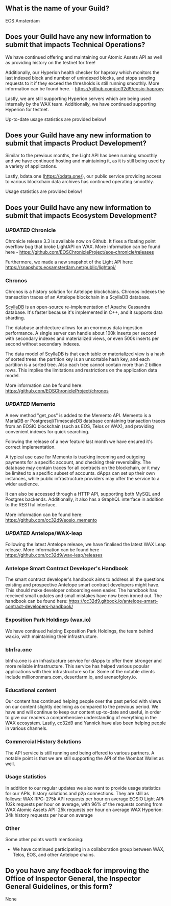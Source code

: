 ## What is the name of your Guild?

EOS Amsterdam

## Does your Guild have any new information to submit that impacts Technical Operations?
We have continued offering and maintaining our Atomic Assets API as well as providing history on the testnet for free!

Additionally, our Hyperion health checker for haproxy which monitors the last indexed block and number of unindexed blocks, and stops sending requests to it if they exceed the thresholds is still running smoothly. More information can be found here. - https://github.com/cc32d9/eosio-haproxy

Lastly, we are still supporting Hyperion servers which are being used internally by the WAX team. Additionally, we have continued supporting Hyperion for testnet.

Up-to-date usage statistics are provided below!

## Does your Guild have any new information to submit that impacts Product Development?
Similar to the previous months, the Light API has been running smoothly and we have continued hosting and maintaining it, as it is still being used by a variety of applications.

Lastly, bdata.one (https://bdata.one/), our public service providing access to various blockchain data archives has continued operating smoothly.

Usage statistics are provided below!

## Does your Guild have any new information to submit that impacts Ecosystem Development?

### *UPDATED* Chronicle
Chronicle release 3.3 is available now on Github. It fixes a floating point overflow bug that broke LightAPI on WAX. More information can be found here - https://github.com/EOSChronicleProject/eos-chronicle/releases

Furthermore, we made a new snapshot of the Light API here: https://snapshots.eosamsterdam.net/public/lightapi/

### Chronos
Chronos is a history solution for Antelope blockchains. Chronos indexes the transaction traces of an Antelope blockchain in a ScyllaDB database.

[ScyllaDB](https://www.scylladb.com/) is an open-source re-implementation of Apache Cassandra database. It's faster because it's implemented in C++, and it supports data sharding.

The database architecture allows for an enormous data ingestion performance. A single server can handle about 100k inserts per second with secondary indexes and materialized views, or even 500k inserts per second without secondary indexes.

The data model of ScyllaDB is that each table or materialized view is a hash of sorted trees: the partition key is an unsortable hash key, and each partition is a sorted tree. Also each tree cannot contain more than 2 billion rows. This implies the limitations and restrictions on the application data model.

More information can be found here: https://github.com/EOSChronicleProject/chronos

### *UPDATED* Memento
A new method "get_pos" is added to the Memento API. Memento is a MariaDB or Postgresql/TimescaleDB database containing transaction traces from an EOSIO blockchain (such as EOS, Telos or WAX), and providing convenient indexes for quick searching. 

Folowing the release of a new feature last month we have ensured it's correct implementation.

A typical use case for Memento is tracking incoming and outgoing payments for a specific account, and checking their reversibility. The database may contain traces for all contracts on the blockchain, or it may be limited to a specific subset of accounts. dApps can set up their own instances, while public infrastructure providers may offer the service to a wider audience.

It can also be accessed through a HTTP API, supporting both MySQL and Postgres backends. Additionally, it also has a GraphQL interface in addition to the RESTful interface.

More information can be found here: https://github.com/cc32d9/eosio_memento

### *UPDATED* Antelope/WAX-leap
Following the latest Antelope release, we have finalised the latest WAX Leap release. More information can be found here - https://github.com/cc32d9/wax-leap/releases

### Antelope Smart Contract Developer's Handbook
The smart contract developer's handbook aims to address all the questions existing and prospective Antelope smart contract developers might have. This should make developer onboarding even easier. The handbook has received small updates and small mistakes have now been ironed out. The handbook can be found here: https://cc32d9.gitbook.io/antelope-smart-contract-developers-handbook/

### Exposition Park Holdings (wax.io)
We have continued helping Exposition Park Holdings, the team behind wax.io, with maintaining their infrastructure.

### bInfra.one
bInfra.one is an infrastucture service for dApps to offer them stronger and more reliable infrastructure. This service has helped various popular applications with their infrastructure so far. Some of the notable clients include milliononmars.com, desertfarm.io, and arenaofglory.io.

### Educational content
Our content has continued helping people over the past period with views on our content slightly declining as compared to the previous period. We have and will continue to keep our content up-to-date and useful, in order to give our readers a comprehensive understanding of everything in the WAX ecosystem. Lastly, cc32d9 and Yannick have also been helping people in various channels.

### Commercial History Solutions
The API service is still running and being offered to various partners. A notable point is that we are still supporting the API of the Wombat Wallet as well.

### Usage statistics
In addition to our regular updates we also want to provide usage statistics for our APIs, history solutions and p2p connections. They are still as follows:
WAX RPC: 275k API requests per hour on average
EOSIO Light API: 102k requests per hour on average, with 96% of the requests coming from WAX
Atomic Assets API: 25k requests per hour on average
WAX Hyperion: 34k history requests per hour on average


### Other
Some other points worth mentioning:
* We have continued participating in a collaboration group between WAX, Telos, EOS, and other Antelope chains.

## Do you have any feedback for improving the Office of Inspector General, the Inspector General Guidelines, or this form?
None
